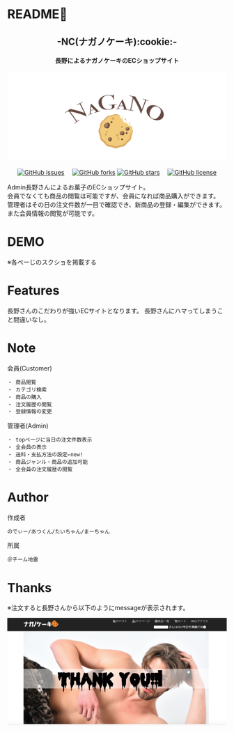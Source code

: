 # README:see_no_evil:

<h2 align="center">-NC(ナガノケーキ):cookie:-</h2>
<h4 align="center">長野によるナガノケーキのECショップサイト</h4> 

![cock](https://github.com/Team-jirai/NC/blob/master/nagano1.jpg)

<p align="center">
<a href="https://github.com/Team-jirai/NC/issues"><img alt="GitHub issues" src="https://img.shields.io/github/issues/Team-jirai/NC"></a>　<!-- GitHub issues -->
<a href="https://github.com/Team-jirai/NC/network"><img alt="GitHub forks" src="https://img.shields.io/github/forks/Team-jirai/NC"></a> <!-- GitHub forks -->
<a href="https://github.com/Team-jirai/NC/stargazers"><img alt="GitHub stars" src="https://img.shields.io/github/stars/Team-jirai/NC"></a>　<!-- GitHub stars -->
<a href="https://github.com/Team-jirai/NC"><img alt="GitHub license" src="https://img.shields.io/github/license/Team-jirai/NC"></a>　<!-- GitHub license --></p>
 
Admin長野さんによるお菓子のECショップサイト。<br>
会員でなくても商品の閲覧は可能ですが、会員になれば商品購入ができます。<br>
管理者はその日の注文件数が一目で確認でき、新商品の登録・編集ができます。また会員情報の閲覧が可能です。


# DEMO
 
※各ぺーじのスクショを掲載する
 

# Features

長野さんのこだわりが強いECサイトとなります。
長野さんにハマってしまうこと間違いなし。
 
 
# Note
 
会員(Customer)
```bash
・ 商品閲覧
・ カテゴリ検索
・ 商品の購入
・ 注文履歴の閲覧
・ 登録情報の変更
```

管理者(Admin)
```bash
・ topページに当日の注文件数表示
・ 全会員の表示
・ 送料・支払方法の設定←new!
・ 商品ジャンル・商品の追加可能
・ 全会員の注文履歴の閲覧
```
 
# Author
 
 作成者
```bash
のでぃー/あつくん/たいちゃん/まーちゃん

```
 所属
```bash
＠チーム地雷

```
 
 # Thanks

※注文すると長野さんから以下のようにmessageが表示されます。

![cock](https://github.com/Team-jirai/NC/blob/master/cockk.png)
